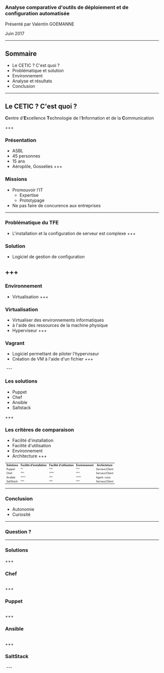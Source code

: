 
### Analyse comparative d'outils de déploiement et de configuration automatisée

Présenté par Valentin GOEMANNE

Juin 2017

---

## Sommaire
 - <span class ="fragment">Le CETIC ? C'est quoi ?</span>  
 - <span class ="fragment">Problématique et solution </span>
 - <span class ="fragment">Environnement</span> 
 - <span class ="fragment">Analyse et résultats</span>
 - <span class ="fragment">Conclusion </span> 

---

## Le CETIC ? C'est quoi ?
<strong class="fragment">C</strong>entre d'<strong class="fragment">E</strong>xcellence <strong class="fragment">T</strong>echnologie de l'<strong class="fragment">I</strong>nformation et de la <strong class="fragment">C</strong>ommunication 

+++
### Présentation
- <span class="fragment">ASBL</span>
- <span class="fragment">45 personnes</span>
- <span class="fragment">15 ans</span>
- <span class="fragment">Aéropôle, Gosselies</span>
+++
### Missions
- <span class="fragment">Promouvoir l'IT </span>
  - <span class="fragment">Expertise</span>
  - <span class="fragment">Prototypage</span>
- <span class="fragment">Ne pas faire de concurence aux entreprises</span>
---
### Problématique du TFE
- <span class="fragment">L'installation et la configuration de serveur est complexe</span>
+++
### Solution 

- <span class="fragment">Logiciel de gestion de configuration</span>

+++
<img class="plain" data-src="Solution.png"/>
---
### Environnement 
- <span class ="fragment">Virtualisation </span>
+++
### Virtualisation
- <span class ="fragment">Virtualiser des environnements informatiques  </span>
- <span class ="fragment">à l'aide des ressources de la machine physique </span>
- <span class ="fragment">Hyperviseur </span>
+++
### Vagrant 
- <span class ="fragment">Logiciel permettant de piloter l'hyperviseur</span>
- <span class ="fragment">Création de VM à l'aide d'un fichier</span>
+++

<img class="plain" data-src="entestfinal.png"/>
---

### Les solutions

- <span class="fragment">Puppet</span>
- <span class="fragment">Chef</span>
- <span class="fragment">Ansible</span>
- <span class="fragment">Saltstack</span>

+++
### Les critères de comparaison 
- <span class="fragment">Facilité d'installation</span>
- <span class="fragment">Facilité d'utilisation</span>
- <span class="fragment">Environnement</span>
- <span class="fragment">Architecture</span>
+++

<table style="font-size: 60%;">
  <tr>
    <th>Solutions</th>
    <th>Facilité d'installation</th>
    <th>Facilité d'utilisation</th>
    <th>Environement</th>
    <th>Archicteture</th>
  </tr>
  <tr>
    <td>Puppet</td>
    <td>°°</td>
    <td>°°°</td>
    <td>°°°</td>
    <td>Serveur/Client</td>
  </tr>
    <tr>
    <td>Chef</td>
    <td>°°°</td>
    <td>°°°°</td>
    <td>°°°</td>
    <td>Serveur/Client</td>
  </tr>
    <tr>
    <td>Ansible</td>
    <td>°°°°</td>
    <td>°°°</td>
    <td>°°°°</td>
    <td>Agent-Less</td>
  </tr>
    <tr>
    <td>SaltStack</td>
    <td>°°°</td>
    <td>°°°</td>
    <td>°°°</td>
    <td>Serveur/Client</td>
  </tr>
</table>

---


### Conclusion 

- <span class="fragment">Autonomie</span>
- <span class="fragment">Curiosité</span>

---

### Question ? 

---
### Solutions
+++

### Chef
<img class="plain" data-src="Chef.png"/>

+++


### Puppet
<img class="plain" data-src="Puppet.png"/>


+++

### Ansible
<img class="plain" data-src="ansible.png"/>

+++

### SaltStack
<img class="plain" data-src="Saltstack.png"/>
---